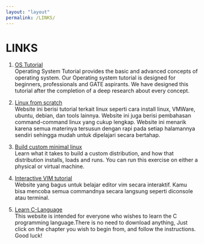 ```yaml
---
layout: "layout"
permalink: /LINKS/
---
```


# LINKS

1. [OS Tutorial](https://www.javatpoint.com/os-tutorial)<br>
Operating System Tutorial provides the basic and advanced concepts of operating system. 
Our Operating system tutorial is designed for beginners, professionals and GATE aspirants.
We have designed this tutorial after the completion of a deep research about every concept.

2. [Linux from scratch](https://www.educba.com/linux-from-scratch)<br>
Website ini berisi tutorial terkait linux seperti cara install linux, VMWare, ubuntu, debian, dan
tools lainnya. Website ini juga berisi pembahasan command-command linux yang cukup lengkap. Website
ini menarik karena semua materinya tersusun dengan rapi pada setiap halamannya sendiri sehingga mudah
untuk dipelajari secara bertahap.

3. [Build custom minimal linux](https://www.linuxjournal.com/content/diy-build-custom-minimal-linux-distribution-source)<br>
Learn what it takes to build a custom distribution, and how that distribution installs, loads and runs.
You can run this exercise on either a physical or virtual machine.

4. [Interactive VIM tutorial](https://www.openvim.com/)<br>
Website yang bagus untuk belajar editor vim secara interaktif. Kamu bisa mencoba semua commandnya secara langsung seperti diconsole atau terminal.

4. [Learn C-Language](https://www.learn-c.org)<br>
This website is intended for everyone who wishes to learn the C programming language.There is no need to download anything, 
Just click on the chapter you wish to begin from, and follow the instructions. Good luck!
